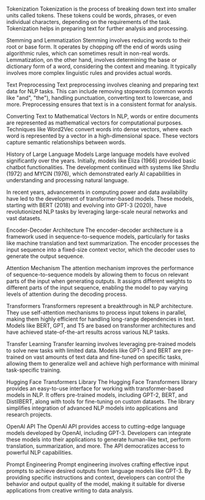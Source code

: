 Tokenization
Tokenization is the process of breaking down text into smaller units called tokens. These tokens could be words, phrases, or even individual characters, depending on the requirements of the task. Tokenization helps in preparing text for further analysis and processing.

Stemming and Lemmatization
Stemming involves reducing words to their root or base form. It operates by chopping off the end of words using algorithmic rules, which can sometimes result in non-real words. Lemmatization, on the other hand, involves determining the base or dictionary form of a word, considering the context and meaning. It typically involves more complex linguistic rules and provides actual words.

Text Preprocessing
Text preprocessing involves cleaning and preparing text data for NLP tasks. This can include removing stopwords (common words like "and", "the"), handling punctuation, converting text to lowercase, and more. Preprocessing ensures that text is in a consistent format for analysis.

Converting Text to Mathematical Vectors
In NLP, words or entire documents are represented as mathematical vectors for computational purposes. Techniques like Word2Vec convert words into dense vectors, where each word is represented by a vector in a high-dimensional space. These vectors capture semantic relationships between words.

History of Large Language Models
Large language models have evolved significantly over the years. Initially, models like Eliza (1966) provided basic chatbot functionalities. The development continued with systems like Shrdlu (1972) and MYCIN (1976), which demonstrated early AI capabilities in understanding and processing natural language.

In recent years, advancements in computing power and data availability have led to the development of transformer-based models. These models, starting with BERT (2018) and evolving into GPT-3 (2020), have revolutionized NLP tasks by leveraging large-scale neural networks and vast datasets.

Encoder-Decoder Architecture
The encoder-decoder architecture is a framework used in sequence-to-sequence models, particularly for tasks like machine translation and text summarization. The encoder processes the input sequence into a fixed-size context vector, which the decoder uses to generate the output sequence.

Attention Mechanism
The attention mechanism improves the performance of sequence-to-sequence models by allowing them to focus on relevant parts of the input when generating outputs. It assigns different weights to different parts of the input sequence, enabling the model to pay varying levels of attention during the decoding process.

Transformers
Transformers represent a breakthrough in NLP architecture. They use self-attention mechanisms to process input tokens in parallel, making them highly efficient for handling long-range dependencies in text. Models like BERT, GPT, and T5 are based on transformer architectures and have achieved state-of-the-art results across various NLP tasks.

Transfer Learning
Transfer learning involves leveraging pre-trained models to solve new tasks with limited data. Models like GPT-3 and BERT are pre-trained on vast amounts of text data and fine-tuned on specific tasks, allowing them to generalize well and achieve high performance with minimal task-specific training.

Hugging Face Transformers Library
The Hugging Face Transformers library provides an easy-to-use interface for working with transformer-based models in NLP. It offers pre-trained models, including GPT-2, BERT, and DistilBERT, along with tools for fine-tuning on custom datasets. The library simplifies integration of advanced NLP models into applications and research projects.

OpenAI API
The OpenAI API provides access to cutting-edge language models developed by OpenAI, including GPT-3. Developers can integrate these models into their applications to generate human-like text, perform translation, summarization, and more. The API democratizes access to powerful NLP capabilities.

Prompt Engineering
Prompt engineering involves crafting effective input prompts to achieve desired outputs from language models like GPT-3. By providing specific instructions and context, developers can control the behavior and output quality of the model, making it suitable for diverse applications from creative writing to data analysis.
